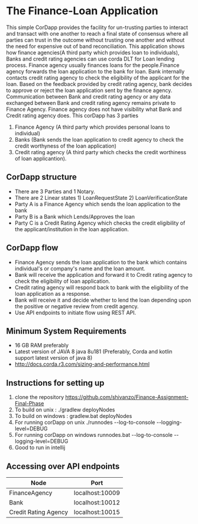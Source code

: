 # The Finance-Loan Application

This simple CorDapp provides the facility for un-trusting parties to interact and transact with one another to reach a final state of consensus where all parties can trust in the outcome without trusting one another and without the need for expensive out of band reconciliation.
This application shows how finance agencies(A third party which provides loan to individuals), Banks and credit rating agencies can use corda DLT for Loan lending process. Finance agency usually finances loans for the people.Finance agency forwards the loan application to the bank for loan. Bank internally contacts credit rating agency to check the eligibility of the applicant for the loan. Based on the feedback provided by credit rating agency, bank decides to approve or reject the loan application sent by the finance agency. Communication between Bank and credit rating agency or any data exchanged between Bank and credit rating agency remains private to Finance Agency. Finance agency does not have visibility what Bank and Credit rating agency does. This corDapp has 3 parties 

1. Finance Agency (A third party which provides personal loans to individual)
2. Banks (Bank sends the loan application to credit agency to check the credit worthyness of the loan application)
3. Credit rating agency (A third party which checks the credit worthiness of loan applicantion).

## CorDapp structure
*	There are 3 Parties and 1 Notary.
* There are 2 Linear states 1) LoanRequestState 2) LoanVerificationState
*	Party A is a Finance Agency which sends the loan application to the bank 
*	Party B is a Bank which Lends/Approves the loan 
*	Party C is a Credit Rating Agency which checks the credit eligibility of the applicant/institution in the loan application. 

## CorDapp flow
*	Finance Agency sends the loan application to the bank which contains individual's or company's name and the loan amount.
*	Bank will receive the application and forward it to Credit rating agency to check the eligibility of loan application. 
*	Credit rating agency will respond back to bank with the eligibility of the loan application as a response.
*	Bank will receive it and decide whether to lend the loan depending upon the positive or negative review from credit agency.
*	Use API endpoints to initiate flow using REST API.

## Minimum System Requirements
* 16 GB RAM preferably
* Latest version of JAVA 8 java 8u181 (Preferably, Corda and kotlin support latest version of java 8)
* http://docs.corda.r3.com/sizing-and-performance.html 

## Instructions for setting up
1. clone the repository https://github.com/shivanzo/Finance-Assignment-Final-Phase
2. To build on unix : ./gradlew deployNodes
3. To build on windows : gradlew.bat deployNodes
4. For running corDapp on unix ./runnodes --log-to-console --logging-level=DEBUG
5. For running corDapp on windows runnodes.bat --log-to-console --logging-level=DEBUG
6. Good to run in intellij

## Accessing over API endpoints 

| Node                  |    Port         |
| --------------------- | --------------- | 
| FinanceAgency         | localhost:10009 |
| Bank                  | localhost:10012 |      
| Credit Rating Agency  | localhost:10015 |   





